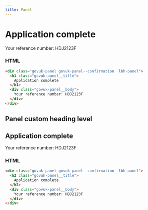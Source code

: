 ```yaml
---
title: Panel
---
```


<div class="govuk-panel govuk-panel--confirmation  lbh-panel">
  <h1 class="govuk-panel__title">
    Application complete
  </h1>
  <div class="govuk-panel__body">
    Your reference number: HDJ2123F
  </div>
</div>

### HTML

```html
<div class="govuk-panel govuk-panel--confirmation  lbh-panel">
  <h1 class="govuk-panel__title">
    Application complete
  </h1>
  <div class="govuk-panel__body">
    Your reference number: HDJ2123F
  </div>
</div>
```

## Panel custom heading level

<div class="govuk-panel govuk-panel--confirmation  lbh-panel">
  <h2 class="govuk-panel__title">
    Application complete
  </h2>
  <div class="govuk-panel__body">
    Your reference number: HDJ2123F
  </div>
</div>

### HTML

```html
<div class="govuk-panel govuk-panel--confirmation  lbh-panel">
  <h2 class="govuk-panel__title">
    Application complete
  </h2>
  <div class="govuk-panel__body">
    Your reference number: HDJ2123F
  </div>
</div>
```